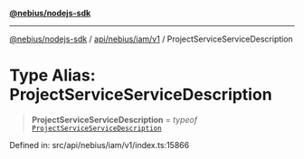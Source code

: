 [**@nebius/nodejs-sdk**](../../../../../README.md)

---

[@nebius/nodejs-sdk](../../../../../README.md) / [api/nebius/iam/v1](../README.md) / ProjectServiceServiceDescription

# Type Alias: ProjectServiceServiceDescription

> **ProjectServiceServiceDescription** = _typeof_ [`ProjectServiceServiceDescription`](../variables/ProjectServiceServiceDescription.md)

Defined in: src/api/nebius/iam/v1/index.ts:15866
